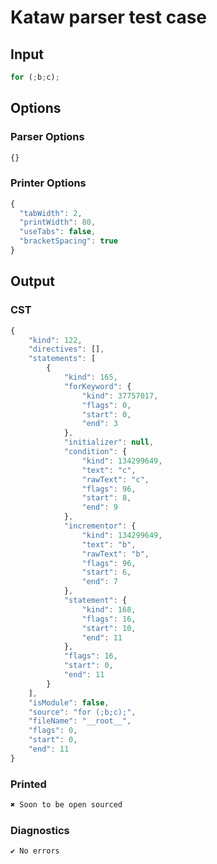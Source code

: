 # Kataw parser test case

## Input

`````js
for (;b;c);
`````

## Options

### Parser Options

`````js
{}
`````

### Printer Options

`````js
{
  "tabWidth": 2,
  "printWidth": 80,
  "useTabs": false,
  "bracketSpacing": true
}
`````

## Output
### CST

```javascript
{
    "kind": 122,
    "directives": [],
    "statements": [
        {
            "kind": 165,
            "forKeyword": {
                "kind": 37757017,
                "flags": 0,
                "start": 0,
                "end": 3
            },
            "initializer": null,
            "condition": {
                "kind": 134299649,
                "text": "c",
                "rawText": "c",
                "flags": 96,
                "start": 8,
                "end": 9
            },
            "incrementor": {
                "kind": 134299649,
                "text": "b",
                "rawText": "b",
                "flags": 96,
                "start": 6,
                "end": 7
            },
            "statement": {
                "kind": 168,
                "flags": 16,
                "start": 10,
                "end": 11
            },
            "flags": 16,
            "start": 0,
            "end": 11
        }
    ],
    "isModule": false,
    "source": "for (;b;c);",
    "fileName": "__root__",
    "flags": 0,
    "start": 0,
    "end": 11
}
```

### Printed

```javascript
✖ Soon to be open sourced
```

### Diagnostics

```javascript
✔ No errors
```

